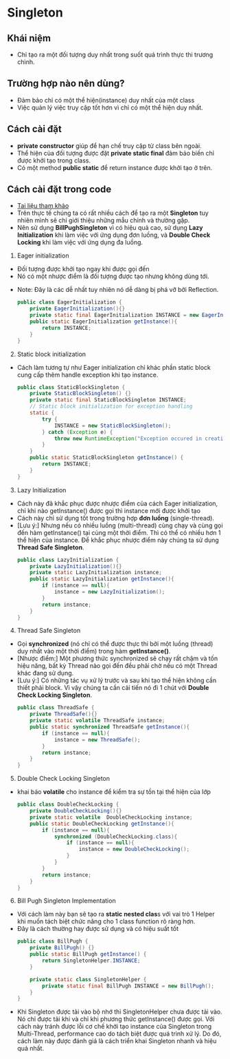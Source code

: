 # Singleton

## Khái niệm
- Chỉ tạo ra một đối tượng duy nhất trong suốt quá trình thực  thi trương chình.
## Trường hợp nào nên dùng?
- Đảm bảo chỉ có một thể hiện(instance) duy nhất của một class
- Việc quản lý việc truy cập tốt hơn vì chỉ có một thể hiện duy nhất.
## Cách cài đặt
- **private constructor** giúp để hạn chế truy cập từ class bên ngoài.
- Thể hiện của đối tượng được đặt **private static final** đảm bảo biến chỉ được khởi tạo trong class.
- Có một method **public static** để return instance được khởi tạo ở trên.
## Cách cài đặt trong code
- [Tai liệu tham khảo](https://gpcoder.com/4190-huong-dan-java-design-pattern-singleton/)
- Trên thực tế chúng ta có rất nhiều cách để tạo ra một **Singleton** tuy nhiên mình sẽ chỉ giới thiệu những mẫu chính và thường gặp.
- Nên sử dụng **BillPughSingleton** vì có hiệu quả cao,
 sử dụng **Lazy Initialization** khi làm việc với ứng dụng đơn luồng, và **Double Check Locking** khi làm việc với ứng dụng đa luồng.
1. Eager initialization
+ Đối tượng được khởi tạo ngay khi được gọi đến
+ Nó có một nhược điểm là đối tượng được tạo nhưng không dùng tới.
- Note: Đây là các dễ nhất tuy nhiên nó dễ dàng bị phá vỡ bởi Reflection.
    ```java
    public class EagerInitialization {
        private EagerInitialization(){}
        private static final EagerInitialization INSTANCE = new EagerInitialization();
        public static EagerInitialization getInstance(){
            return INSTANCE;
        }
    }
    ```
2. Static block initialization
+ Cách làm tương tự như Eager initialization chỉ khác phần static block cung cấp thêm handle exception khi tạo instance.
    ```java
    public class StaticBlockSingleton {
        private StaticBlockSingleton() {}
        private static final StaticBlockSingleton INSTANCE;
        // Static block initialization for exception handling
        static {
            try {
                INSTANCE = new StaticBlockSingleton();
            } catch (Exception e) {
                throw new RuntimeException("Exception occured in creating singleton instance");
            }
        }
        public static StaticBlockSingleton getInstance() {
            return INSTANCE;
        }
    }
    ```
3. Lazy Initialization
+ Cách này đã khắc phục được nhược điểm của cách Eager initialization, chỉ khi nào getInstance() được gọi thì instance mới được khởi tạo
+ Cách này chỉ sử dụng tốt trong trường hợp **đơn luồng** (single-thread).
+ [Lưu ý:] Nhưng nếu có nhiều luồng (multi-thread) cùng chạy và cùng gọi đến hàm getInstance() tại cùng một thời điểm.
 Thì có thể có nhiều hơn 1 thể hiện của instance. Để khắc phục nhược điểm này chúng ta sử dụng **Thread Safe Singleton**.
    ```java
    public class LazyInitialization {
        private LazyInitialization(){}
        private static LazyInitialization instance;
        public static LazyInitialization getInstance(){
            if (instance == null){
                instance = new LazyInitialization();
            }
            return instance;
        }
    }
    ```
4. Thread Safe Singleton
+ Gọi **synchronized** (nó chỉ có thể được thực thi bởi một luồng (thread) duy nhất vào một thời điểm) trong hàm  **getInstance()**.
+ [Nhược điểm:]
	Một phương thức synchronized sẽ chạy rất chậm và tốn hiệu năng, bất kỳ Thread nào gọi đến đều phải chờ nếu có một Thread khác đang sử dụng.
+ [Lưu ý:]
	Có những tác vụ xử lý trước và sau khi tạo thể hiện không cần thiết phải block.
	Vì vậy chúng ta cần cải tiến nó đi 1 chút với **Double Check Locking Singleton**.
    ```java
    public class ThreadSafe {
        private ThreadSafe(){}
        private static volatile ThreadSafe instance;
        public static synchronized ThreadSafe getInstance(){
            if (instance == null){
                instance = new ThreadSafe();
            }
            return instance;
        }
    }
    ```
5. Double Check Locking Singleton
+ khai báo **volatile** cho instance để kiểm tra sự tồn tại thể hiện của lớp
    ```java
    public class DoubleCheckLocking {
        private DoubleCheckLocking(){}
        private static volatile  DoubleCheckLocking instance;
        public static DoubleCheckLocking getInstance(){
            if (instance == null){
                synchronized (DoubleCheckLocking.class){
                    if (instance == null){
                        instance = new DoubleCheckLocking();
                    }
                }
            }
            return instance;
        }
    }
    ```
6. Bill Pugh Singleton Implementation
+ Với cách làm này bạn sẽ tạo ra **static nested clas**s với vai trò 1 Helper khi muốn tách biệt chức năng cho 1 class function rõ ràng hơn.
+ Đây là cách thường hay được sử dụng và có hiệu suất tốt
    ```java
    public class BillPugh {
        private BillPugh() {}
        public static BillPugh getInstance() {
            return SingletonHelper.INSTANCE;
        }

        private static class SingletonHelper {
            private static final BillPugh INSTANCE = new BillPugh();
        }
    }
    ```
+ Khi Singleton được tải vào bộ nhớ thì SingletonHelper chưa được tải vào. 
Nó chỉ được tải khi và chỉ khi phương thức getInstance() được gọi. 
Với cách này tránh được lỗi cơ chế khởi tạo instance của Singleton trong Multi-Thread, performance cao do tách biệt được quá trình xử lý. 
Do đó, cách làm này được đánh giá là cách triển khai Singleton nhanh và hiệu quả nhất.